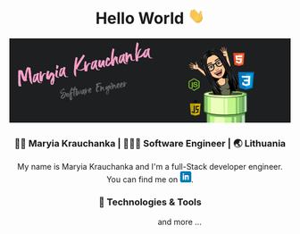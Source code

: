 <div align="center">
  <h1> Hello World <img src="https://raw.githubusercontent.com/mariakravchenko/mariakravchenko/master/wave.gif" width="30px"></h1>
</div>
<img src="https://raw.githubusercontent.com/mariakravchenko/mariakravchenko/master/header.jpg">
<div align="center">
  <h3> 👩🏻 Maryia Krauchanka | 👩🏻‍💻 Software Engineer | 🌏 Lithuania </h3>
</div>
<div align="center">
  My name is Maryia Krauchanka and I'm a full-Stack developer engineer. You can find me on <a href="https://www.linkedin.com/in/maryia-krauchanka-dev/" target="_blank"> <img src="https://raw.githubusercontent.com/mariakravchenko/mariakravchenko/master/linkedin.png" width="20px"></a>.
</div>

<div align="center">
  <h3> 🔧 Technologies & Tools </h3>
</div>

<p align="center">
    <a>
    <img src="https://img.shields.io/badge/OS-Linux-informational?style=flat&logo=linux&logoColor=2bbc8a&color=f59fc6"
         alt="">
    <a>
    <img src="https://img.shields.io/badge/OS-Windows-informational?style=flat&logo=windows&logoColor=2bbc8a&color=f59fc6"
         alt="">
    <a>
    <img src="https://img.shields.io/badge/Editor-VSC-informational?style=flat&logo=visual-studio-code&logoColor=2bbc8a&color=f59fc6"
         alt="">  
     <a>
    <img src="https://img.shields.io/badge/Code-JavaScript-informational?style=flat&logo=javascript&logoColor=2bbc8a&color=f59fc6"
         alt="">          
     <a>
    <img src="https://img.shields.io/badge/Code-Angular-informational?style=flat&logo=angular&logoColor=2bbc8a&color=f59fc6"
         alt="">        
     <a>
    <img src="https://img.shields.io/badge/Code-Angular.js-informational?style=flat&logo=angular&logoColor=2bbc8a&color=f59fc6"
         alt="">        
     <a>
    <img src="https://img.shields.io/badge/Code-React-informational?style=flat&logo=angular&logoColor=2bbc8a&color=f59fc6"
         alt="">     
     <a>
    <img src="https://img.shields.io/badge/Code-Redux-informational?style=flat&logo=angular&logoColor=2bbc8a&color=f59fc6"
         alt="">     
     <a>
    <img src="https://img.shields.io/badge/Code-css-informational?style=flat&logo=angular&logoColor=2bbc8a&color=f59fc6"
         alt="">  
     <a>
    <img src="https://img.shields.io/badge/Code-html5-informational?style=flat&logo=angular&logoColor=2bbc8a&color=f59fc6"
         alt=""> 
     <a>
    <img src="https://img.shields.io/badge/Code-Node.js-informational?style=flat&logo=angular&logoColor=2bbc8a&color=f59fc6"
         alt=""> 
     <a>
    <img src="https://img.shields.io/badge/Code-Bash-informational?style=flat&logo=angular&logoColor=2bbc8a&color=f59fc6"
         alt=""> 
     <a>
    <img src="https://img.shields.io/badge/Code-Yarn-informational?style=flat&logo=angular&logoColor=2bbc8a&color=f59fc6"
         alt="">    
     <a>
    <img src="https://img.shields.io/badge/Code-npm-informational?style=flat&logo=angular&logoColor=2bbc8a&color=f59fc6"
         alt="">    
     <a>
    <img src="https://img.shields.io/badge/Code-Babel-informational?style=flat&logo=angular&logoColor=2bbc8a&color=f59fc6"
         alt="">  
     <a>
    <img src="https://img.shields.io/badge/Code-Sass-informational?style=flat&logo=angular&logoColor=2bbc8a&color=f59fc6"
         alt=""> 
     <a>
    <img src="https://img.shields.io/badge/Code-PostgreSQL-informational?style=flat&logo=angular&logoColor=2bbc8a&color=f59fc6"
         alt="">    
     <a>
    <img src="https://img.shields.io/badge/Code-MySQL-informational?style=flat&logo=angular&logoColor=2bbc8a&color=f59fc6"
         alt=""> 
     <a>
    <img src="https://img.shields.io/badge/Code-MongoDB-informational?style=flat&logo=angular&logoColor=2bbc8a&color=f59fc6"
         alt="">   
     <a>
          <a>
    <img src="https://img.shields.io/badge/Code-GraphQL-informational?style=flat&logo=graphql&logoColor=2bbc8a&color=f59fc6"
         alt="">
    <a>
    <img src="https://img.shields.io/badge/Code-Elasticsearch-informational?style=flat&logo=elasticsearch&logoColor=2bbc8a&color=f59fc6"
         alt="">
    <a>
    <img src="https://img.shields.io/badge/Code-LangChain-informational?style=flat&logo=python&logoColor=2bbc8a&color=f59fc6"
         alt="">
    <a>
    <img src="https://img.shields.io/badge/Cloud-AWS-informational?style=flat&logo=amazon-aws&logoColor=2bbc8a&color=f59fc6"
         alt="">
          <a>
    <img src="https://img.shields.io/badge/Tech-LLM-informational?style=flat&logo=openai&logoColor=2bbc8a&color=f59fc6"
         alt="">
    <a>
    <img src="https://img.shields.io/badge/Tech-AI-informational?style=flat&logo=artificial-intelligence&logoColor=2bbc8a&color=f59fc6"
         alt="">
    <a>
    <img src="https://img.shields.io/badge/Tech-Vector_Storage-informational?style=flat&logo=database&logoColor=2bbc8a&color=f59fc6"
         alt="">
    <img src="https://img.shields.io/badge/Code-Docker-informational?style=flat&logo=angular&logoColor=2bbc8a&color=f59fc6"
         alt="">     
        and more ...
</p>



